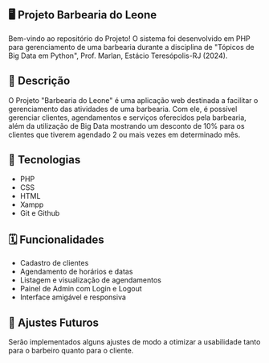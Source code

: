 ## 🖥️ Projeto Barbearia do Leone

Bem-vindo ao repositório do Projeto! O sistema foi desenvolvido em PHP para gerenciamento de uma barbearia durante a disciplina de "Tópicos de Big Data em Python", Prof. Marlan, Estácio Teresópolis-RJ (2024).

## 📖 Descrição

O Projeto "Barbearia do Leone" é uma aplicação web destinada a facilitar o gerenciamento das atividades de uma barbearia. Com ele, é possível gerenciar clientes, agendamentos e serviços oferecidos pela barbearia, além da utilização de Big Data mostrando um desconto de 10% para os clientes que tiverem agendado 2 ou mais vezes em determinado mês.

## 🚀 Tecnologias

- PHP
- CSS
- HTML
- Xampp
- Git e Github

## 🗓️ Funcionalidades

- Cadastro de clientes
- Agendamento de horários e datas
- Listagem e visualização de agendamentos
- Painel de Admin com Login e Logout
- Interface amigável e responsiva

## 🔮 Ajustes Futuros

Serão implementados alguns ajustes de modo a otimizar a usabilidade tanto para o barbeiro quanto para o cliente.
